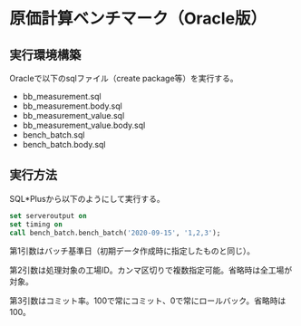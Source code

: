 # 原価計算ベンチマーク（Oracle版）

## 実行環境構築

Oracleで以下のsqlファイル（create package等）を実行する。

- bb_measurement.sql
- bb_measurement.body.sql
- bb_measurement_value.sql
- bb_measurement_value.body.sql
- bench_batch.sql
- bench_batch.body.sql



## 実行方法

SQL*Plusから以下のようにして実行する。

```sql
set serveroutput on
set timing on
call bench_batch.bench_batch('2020-09-15', '1,2,3');
```

第1引数はバッチ基準日（初期データ作成時に指定したものと同じ）。

第2引数は処理対象の工場ID。カンマ区切りで複数指定可能。省略時は全工場が対象。

第3引数はコミット率。100で常にコミット、0で常にロールバック。省略時は100。

